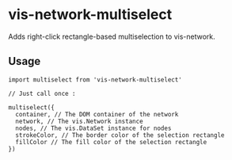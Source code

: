# vis-network-multiselect
Adds right-click rectangle-based multiselection to vis-network.

## Usage

```
import multiselect from 'vis-network-multiselect'

// Just call once :

multiselect({
  container, // The DOM container of the network
  network, // The vis.Network instance
  nodes, // The vis.DataSet instance for nodes
  strokeColor, // The border color of the selection rectangle
  fillColor // The fill color of the selection rectangle
})
```
